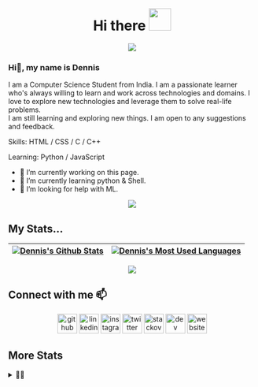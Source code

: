 <h1 align="center">Hi there </a><img src="https://media.giphy.com/media/KzJkzjggfGN5Py6nkT/giphy.gif" height="45" /></h1>

<p align="center">
  <img alig src="https://readme-typing-svg.herokuapp.com?font=Roboto&duration=3000&pause=1000&color=000100&center=true&vCenter=true&width=500&height=100&lines=Hi+There+%F0%9F%98%B6%E2%80%8D%F0%9F%8C%AB%EF%B8%8F%2C;Welcome+to+My+Github+Page+%F0%9F%A7%91%E2%80%8D%F0%9F%92%BB" />
</p>

### Hi👋, my name is Dennis

I am a Computer Science Student from India. I am a passionate learner who's always willing to learn and work across technologies and domains. I love to explore new technologies and leverage them to solve real-life problems.<br>
I am still learning and exploring new things. I am open to any suggestions and feedback.

Skills: HTML / CSS / C / C++

Learning: Python / JavaScript

- 🔭 I’m currently working on this page.
- 🌱 I’m currently learning python & Shell.
- 🤔 I’m looking for help with ML.

<p align="center">
  <img alig src="https://profile-counter.glitch.me/atmozki/count.svg" />
</p>

## My Stats...

| <a href="https://github.com/atmozki"><img align="center" src="https://github-readme-stats.vercel.app/api?username=atmozki&show_icons=true&include_all_commits=true&theme=vue&hide_border=true" alt="Dennis's Github Stats" /></a> | <a href="https://github.com/atmozki"><img align="center" src="https://github-readme-stats.vercel.app/api/top-langs/?username=atmozki&layout=compact&theme=vue&hide_border=true" alt="Dennis's Most Used Languages" /></a> |
| --------------------------------------------------------------------------------------------------------------------------------------------------------------------------------------------------------------------------------- | ------------------------------------------------------------------------------------------------------------------------------------------------------------------------------------------------------------------------- |

<p align="center">
  <img alig src="https://github-profile-trophy.vercel.app/?username=atmozki&theme=gruvbox" />
</p>

## Connect with me 📫

<p align='center'>
<img src='https://cdn.jsdelivr.net/npm/simple-icons@3.0.1/icons/github.svg' alt='github' height='40' href='https://github.com/atmozki'>
<img src='https://cdn.jsdelivr.net/npm/simple-icons@3.0.1/icons/linkedin.svg' alt='linkedin' height='40' href='https://www.linkedin.com/in/dennisjk/'>
<img src='https://cdn.jsdelivr.net/npm/simple-icons@3.0.1/icons/instagram.svg' alt='instagram' height='40'href='https://www.instagram.com/____iamdj____/'>
<img src='https://cdn.jsdelivr.net/npm/simple-icons@3.0.1/icons/twitter.svg' alt='twitter' height='40' href='https://twitter.com/dennisjojok'>
<img src='https://cdn.jsdelivr.net/npm/simple-icons@3.0.1/icons/stackoverflow.svg' alt='stackoverflow' height='40' href='https://stackoverflow.com/users/15904849'>
<img src='https://cdn.jsdelivr.net/npm/simple-icons@3.0.1/icons/dev-dot-to.svg' alt='dev' height='40' href='https://dev.to/atmozki'>
<img src='https://cdn.jsdelivr.net/npm/simple-icons@3.0.1/icons/icloud.svg' alt='website' height='40' href='https://atmozki.github.io/portfolio/'>
</p>

## More Stats

<details>
  <summary>😶‍🌫️</summary>

![GitHub Activity Graph](https://activity-graph.herokuapp.com/graph?username=atmozki)

![GitHub metrics](https://metrics.lecoq.io/atmozki)

![GitHub streak stats](https://github-readme-streak-stats.herokuapp.com/?user=atmozki)

![Profile views](https://gpvc.arturio.dev/atmozki)

</details>
